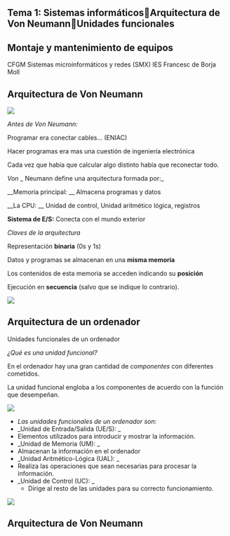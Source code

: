 ## Tema 1: Sistemas informáticosArquitectura de Von NeumannUnidades funcionales

## Montaje y mantenimiento de equipos
CFGM Sistemas microinformáticos y redes (SMX)
IES Francesc de Borja Moll

## Arquitectura de Von Neumann

![](img%5C61%20Arquitectura%20del%20ordenador0.png)

_Antes de Von Neumann:_

Programar era conectar cables\.\.\. \(ENIAC\)

Hacer programas era mas una cuestión de ingeniería electrónica

Cada vez que había que calcular algo distinto había que reconectar todo\.

_Von_  _ Neumann define una arquitectura formada por:_

__Memoria principal: __ Almacena programas y datos

__La CPU: __ Unidad de control\, Unidad aritmético lógica\, registros

__Sistema de E/S:__  Conecta con el mundo exterior

_Claves de la arquitectura_

Representación  __binaria__  \(0s y 1s\)

Datos y programas se almacenan en una  __misma memoria__

Los contenidos de esta memoria se acceden indicando su  __posición__

Ejecución en  __secuencia__  \(salvo que se indique lo contrario\)\.

![](img%5C61%20Arquitectura%20del%20ordenador1.png)

## Arquitectura de un ordenador

Unidades funcionales de un ordenador

_¿Qué es una unidad funcional?_

En el ordenador hay una gran cantidad de  _componentes_  con diferentes cometidos\.

La unidad funcional engloba a los componentes de acuerdo con la función que desempeñan\.

![](img%5C61%20Arquitectura%20del%20ordenador2.png)

* _Las unidades funcionales de un ordenador son:_
* _Unidad de Entrada/Salida \(UE/S\):  _
* Elementos utilizados para introducir y mostrar la información\.
* _Unidad de Memoria \(UM\): _
* Almacenan la información en el ordenador
* _Unidad Aritmético\-Lógica \(UAL\): _
* Realiza las operaciones que sean necesarias para procesar la información\.
* _Unidad de Control \(UC\): _
  * Dirige al resto de las unidades para su correcto funcionamiento\.

![](img%5C61%20Arquitectura%20del%20ordenador3.png)

## Arquitectura de Von Neumann

